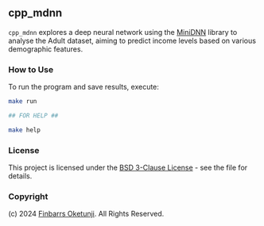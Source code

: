 ## cpp_mdnn

`cpp_mdnn` explores a deep neural network using the [MiniDNN](https://github.com/yixuan/MiniDNN) library to analyse the Adult dataset, aiming to predict income levels based on various demographic features.

### How to Use

To run the program and save results, execute:

```sh
make run

## FOR HELP ##

make help
```

### License

This project is licensed under the [BSD 3-Clause License](LICENSE) - see the file for details.

### Copyright

(c) 2024 [Finbarrs Oketunji](https://finbarrs.eu). All Rights Reserved.
